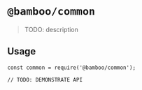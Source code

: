# `@bamboo/common`

> TODO: description

## Usage

```
const common = require('@bamboo/common');

// TODO: DEMONSTRATE API
```

